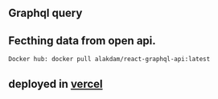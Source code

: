 ## Graphql query

## Fecthing data from open api.


```
Docker hub: docker pull alakdam/react-graphql-api:latest

```

## deployed in [vercel](https://csb-uxsqz-bk9aitcxk.vercel.app/)
